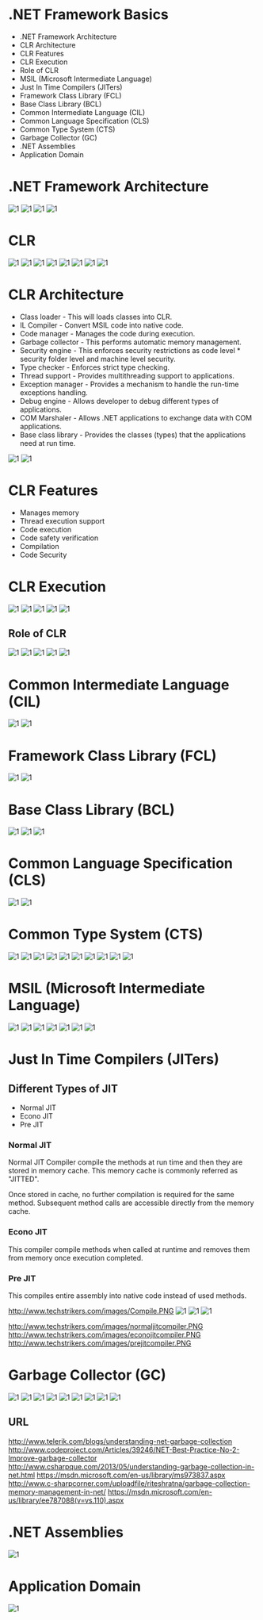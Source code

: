 # .NET Framework Basics

* .NET Framework Architecture
* CLR Architecture
* CLR Features
* CLR Execution
* Role of CLR
* MSIL (Microsoft Intermediate Language) 
* Just In Time Compilers (JITers)
* Framework Class Library (FCL)
* Base Class Library (BCL)
* Common Intermediate Language (CIL)
* Common Language Specification (CLS)
* Common Type System (CTS)
* Garbage Collector (GC)
* .NET Assemblies
* Application Domain


# .NET Framework Architecture
![1](https://i-msdn.sec.s-msft.com/dynimg/IC104620.jpeg)
![1](http://csharpcorner.mindcrackerinc.netdna-cdn.com/UploadFile/09f663/net-architecture-and-net-framework-basics/Images/NET1.gif)
![1](http://csharpcorner.mindcrackerinc.netdna-cdn.com/UploadFile/09f663/net-architecture-and-net-framework-basics/Images/NET3.gif)
![1](http://csharpcorner.mindcrackerinc.netdna-cdn.com/UploadFile/puranindia/net-framework-and-architecture/Images/managed_code.gif)





# CLR
![1](http://archive.cnx.org/resources/ef7359b3c8d9f5e872afaad0a99ccd9d92d80ca5/graphics1.jpg)
![1](https://upload.wikimedia.org/wikipedia/commons/thumb/6/6f/CLR_diag.svg/400px-CLR_diag.svg.png)
![1](http://www.academictutorials.com/images/clr.gif)
![1](http://www.academictutorials.com/images/clr-simple.gif)
![1](https://coddertube.wordpress.com/files/2009/08/clr.jpg)
![1](http://i.stack.imgur.com/5RjWm.jpg)
![1](http://flylib.com/books/4/320/1/html/2/files/0102fig03.gif)
![1](http://4.bp.blogspot.com/-GFJ_9pm3KLc/U-rZNCw79ZI/AAAAAAAABjw/4XpcJLOdFXQ/s1600/Load%2BThe%2BCLR.PNG)

# CLR Architecture
* Class loader - This will loads classes into CLR.
* IL Compiler - Convert MSIL code into native code.
* Code manager - Manages the code during execution.
* Garbage collector - This performs automatic memory management.
* Security engine - This enforces security restrictions as code level * security folder level and machine level security.
* Type checker - Enforces strict type checking.
* Thread support - Provides multithreading support to applications.
* Exception manager - Provides a mechanism to handle the run-time exceptions handling.
* Debug engine - Allows developer to debug different types of applications.
* COM Marshaler - Allows .NET applications to exchange data with COM applications.
* Base class library - Provides the classes (types) that the applications need at run time.


![1](http://www.infinitezest.com/images/dotnet-framework-structure.jpg)
![1](http://www.techstrikers.com/images/dotnetclr.png)

# CLR Features
* Manages memory
* Thread execution support
* Code execution
* Code safety verification
* Compilation
* Code Security 

# CLR Execution
![1](http://flylib.com/books/4/320/1/html/2/files/0102fig04.gif)
![1](http://flylib.com/books/4/320/1/html/2/files/0102fig03.gif)
![1](http://images.cnblogs.com/cnblogs_com/huangyu/net.gif)
![1](https://abdelrahmanhosny.files.wordpress.com/2012/07/untitled8.png?w=768)
![1](https://abdelrahmanhosny.files.wordpress.com/2012/07/untitled9.png?w=768)


## Role of CLR
![1](http://www.onlinebuff.com/artimages/clr.jpg)
![1](http://etutorials.org/shared/images/tutorials/tutorial_10/nfe3_0204.gif)
![1](http://csharpcorner.mindcrackerinc.netdna-cdn.com/UploadFile/puranindia/benefits-of-the-net-framework/Images/sss.gif)
![1](http://csharpcorner.mindcrackerinc.netdna-cdn.com/UploadFile/puranindia/benefits-of-the-net-framework/Images/runningOfApplication.gif)
![1](http://images.slideplayer.com/25/7654501/slides/slide_9.jpg)



# Common Intermediate Language (CIL)
![1](http://nikgrozev.com/images/blog/NET%20for%20Java%20Devs%20in%20a%20nutshell/dot_net.jpg)
![1](http://4.bp.blogspot.com/-wuiRLJOJfCY/U-ru1od5DJI/AAAAAAAABkY/iqjQMyPaeDw/s1600/.NET.png)


# Framework Class Library (FCL)
![1](http://i.stack.imgur.com/SxbSG.jpg)
![1](http://www.codeproject.com/KB/dotnet/NETBasics/FCL.jpg)

# Base Class Library (BCL)
![1](http://modernpathshala.com/Images/dot-net-interview/Question/1947177520160401113030Base-class-library.JPG)
![1](https://devreminder.files.wordpress.com/2011/03/aspnetbcl.gif)
![1](https://abdelrahmanhosny.files.wordpress.com/2012/07/untitled7.png?w=768)




# Common Language Specification (CLS)
![1](http://image.slidesharecdn.com/1philosophyofnet-1326119636943-phpapp02-120109083526-phpapp02/95/1philosophy-of-net-25-728.jpg?cb=1326098809)
![1](http://3.bp.blogspot.com/-1rKKRUyiU2c/U-rcyQkw2EI/AAAAAAAABj8/wi4l-MoKM2c/s1600/The%2BCommon%2BLanguage%2BSpecification.PNG)


# Common Type System (CTS)
![1](http://3.bp.blogspot.com/-BH1SXgx2TGM/U-rSMMAy1CI/AAAAAAAABjk/3RiwLG15DP0/s1600/CTS%2BDataType%2BRelationship.PNG)
![1](http://csharpcorner.mindcrackerinc.netdna-cdn.com/UploadFile/puranindia/benefits-of-the-net-framework/Images/cts-type-hei.gif)
![1](http://2.bp.blogspot.com/-lEr9_U40J1A/UiWI0qzbCsI/AAAAAAAABMU/epiiI4jkA38/s640/Common+Type+System+Architecture.jpg)
![1](http://image.slidesharecdn.com/csharpjn-090514144345-phpapp02/95/c-sharp-jn-13-728.jpg?cb=1242312262)
![1](https://rthumati.files.wordpress.com/2009/05/visual-studio7.jpg?w=637&h=352)
![1](http://dotnetcoderclues.com/StudyImages/common-type-system.png)
![1](http://ecomputernotes.com/images/Comman-type-System.jpg)
![1](https://i-msdn.sec.s-msft.com/dynimg/IC161031.gif)
![1](http://image.slidesharecdn.com/introductionto-140916042152-phpapp02/95/introduction-to-net-framework-by-quontrasolutions-35-638.jpg?cb=1410841557)
![1](https://i-msdn.sec.s-msft.com/dynimg/IC56291.gif)

# MSIL (Microsoft Intermediate Language)
![1](https://i-msdn.sec.s-msft.com/dynimg/IC156451.gif)
![1](http://image.slidesharecdn.com/lsauer-microsoftdotnetframework2003-2004overviewandwebservicesms-net-130313035655-phpapp02/95/microsoft-net-dotnet-framework-2003-2004-overview-and-web-services-15-638.jpg?cb=1363572651)
![1](https://ttdoanst.files.wordpress.com/2007/08/wordpress.png)
![1](http://photos1.blogger.com/blogger/3259/1944/1600/Tarea%202-1.gif)
![1](http://dotnet.edu.vn/Upload/Blog/2013/Thang8_2012/msil.jpg)
![1](http://dotnet.edu.vn/Upload/Blog/2013/Thang8_2012/quatrinhbiendichvachay2.jpg)
![1](http://dotnet.edu.vn/Upload/Blog/2013/Thang8_2012/clr2.jpg)



# Just In Time Compilers (JITers)

## Different Types of JIT
* Normal JIT
* Econo JIT
* Pre JIT

### Normal JIT
Normal JIT Compiler compile the methods at run time and then they are stored in memory cache. This memory cache is commonly referred as "JITTED".

Once stored in cache, no further compilation is required for the same method. Subsequent method calls are accessible directly from the memory cache.

### Econo JIT
This compiler compile methods when called at runtime and removes them from memory once execution completed.

### Pre JIT
This compiles entire assembly into native code instead of used methods.


http://www.techstrikers.com/images/Compile.PNG
![1](http://4.bp.blogspot.com/-5uexl8g32GQ/UiWKNW5ZoyI/AAAAAAAABMg/AOTw3UuxKOo/s640/jit.jpg)
![1](http://csharpcorner.mindcrackerinc.netdna-cdn.com/UploadFile/8ef97c/interview-question-on-net-framework-or-clr/Images/JIT%20Types.jpg)
![1](http://1.bp.blogspot.com/-KymNpDMPmf0/UTHJqDVD8VI/AAAAAAAAHO8/ZCse_fVljX4/s1600/meta.png)

http://www.techstrikers.com/images/normaljitcompiler.PNG
http://www.techstrikers.com/images/econojitcompiler.PNG
http://www.techstrikers.com/images/prejitcompiler.PNG







# Garbage Collector (GC)
![1](http://4.bp.blogspot.com/-1obqc0tpclc/UZe6inxIzOI/AAAAAAAAA0s/CSl5tGU_8QQ/s640/GC.jpg)
![1](http://jbcdn2.b0.upaiyun.com/2012/12/Net-GC-05.gif)
![1](https://i-msdn.sec.s-msft.com/dynimg/IC112504.gif)
![1](https://i-msdn.sec.s-msft.com/dynimg/IC57444.gif)
![1](https://i-msdn.sec.s-msft.com/dynimg/IC658910.jpeg)
![1](http://www.c-sharpcorner.com/article/garbage-collector-algorithm/Images/GC.gif)
![1](http://images.techhive.com/images/article/2015/09/garbage-collection-in-.net-100617168-primary.idge.png)
![1](http://www.telerik.com/sfimages/default-source/blogs/figure-3-png)
![1](http://www.codeproject.com/KB/aspnet/DONETBestPracticeNo2/8.jpg)


## URL
http://www.telerik.com/blogs/understanding-net-garbage-collection
http://www.codeproject.com/Articles/39246/NET-Best-Practice-No-2-Improve-garbage-collector
http://www.csharpque.com/2013/05/understanding-garbage-collection-in-net.html
https://msdn.microsoft.com/en-us/library/ms973837.aspx
http://www.c-sharpcorner.com/uploadfile/riteshratna/garbage-collection-memory-management-in-net/
https://msdn.microsoft.com/en-us/library/ee787088(v=vs.110).aspx


# .NET Assemblies
![1](http://1.bp.blogspot.com/-5jjtRrek4OU/U-ekAEzxkpI/AAAAAAAABjE/LMvHqynlmxc/s1600/.NET-Aware+Compilers.PNG)


# Application Domain
![1](http://csharpcorner.mindcrackerinc.netdna-cdn.com/UploadFile/8ef97c/interview-question-on-net-framework-or-clr/Images/Windows%20process.jpg)
